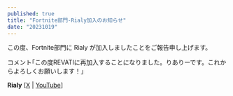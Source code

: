 ```yaml
---
published: true
title: "Fortnite部門-Rialy加入のお知らせ"
date: "20231019"
---
```


この度、Fortnite部門に Rialy が加入しましたことをご報告申し上げます。

コメント｢この度REVATIに再加入することになりました。りありーです。これからよろしくお願いします！｣

**Rialy** [[X](https://x.com/Ria1fn) | [YouTube](https://youtube.com/@Ria1fn)]

